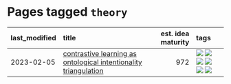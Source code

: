 # Pages tagged `theory`

|last_modified|title|est. idea maturity|tags
|:---|:---|---:|:---|
|2023-02-05|[contrastive learning as ontological intentionality triangulation](../contrastive_learning_as_ontological_intentionality_triangulation.md)|972|[![](https://img.shields.io/badge/tag-meta-a4124b)](../tags/meta.md) [![](https://img.shields.io/badge/tag-philosophy-997e5)](../tags/philosophy.md) [![](https://img.shields.io/badge/tag-semiotics-a9524c)](../tags/semiotics.md) [![](https://img.shields.io/badge/tag-synesthesia-ebbec3)](../tags/synesthesia.md) [![](https://img.shields.io/badge/tag-theory-112e27)](../tags/theory.md) [![](https://img.shields.io/badge/tag-wip-e7673c)](../tags/wip.md)|